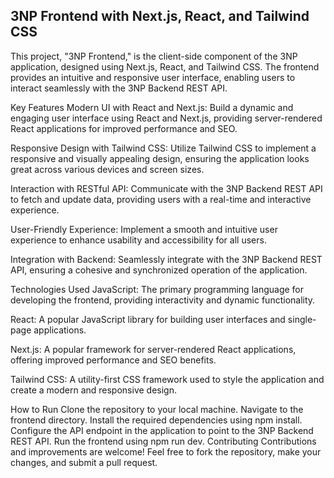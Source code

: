
## 3NP Frontend with Next.js, React, and Tailwind CSS
This project, "3NP Frontend," is the client-side component of the 3NP application, designed using Next.js, React, and Tailwind CSS. The frontend provides an intuitive and responsive user interface, enabling users to interact seamlessly with the 3NP Backend REST API.

Key Features
Modern UI with React and Next.js: Build a dynamic and engaging user interface using React and Next.js, providing server-rendered React applications for improved performance and SEO.

Responsive Design with Tailwind CSS: Utilize Tailwind CSS to implement a responsive and visually appealing design, ensuring the application looks great across various devices and screen sizes.

Interaction with RESTful API: Communicate with the 3NP Backend REST API to fetch and update data, providing users with a real-time and interactive experience.

User-Friendly Experience: Implement a smooth and intuitive user experience to enhance usability and accessibility for all users.

Integration with Backend: Seamlessly integrate with the 3NP Backend REST API, ensuring a cohesive and synchronized operation of the application.

Technologies Used
JavaScript: The primary programming language for developing the frontend, providing interactivity and dynamic functionality.

React: A popular JavaScript library for building user interfaces and single-page applications.

Next.js: A popular framework for server-rendered React applications, offering improved performance and SEO benefits.

Tailwind CSS: A utility-first CSS framework used to style the application and create a modern and responsive design.

How to Run
Clone the repository to your local machine.
Navigate to the frontend directory.
Install the required dependencies using npm install.
Configure the API endpoint in the application to point to the 3NP Backend REST API.
Run the frontend using npm run dev.
Contributing
Contributions and improvements are welcome! Feel free to fork the repository, make your changes, and submit a pull request.
